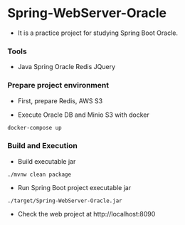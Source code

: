 

# Spring-WebServer-Oracle

* It is a practice project for studying Spring Boot Oracle.

### Tools
* Java Spring Oracle Redis JQuery

### Prepare project environment
* First, prepare Redis, AWS S3

* Execute Oracle DB and Minio S3 with docker

```bash
docker-compose up
```
### Build and Execution

* Build executable jar
```
./mvnw clean package
```

* Run Spring Boot project executable jar
```
./target/Spring-WebServer-Oracle.jar
```

* Check the web project at http://localhost:8090
